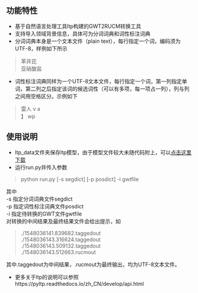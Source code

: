 ## 功能特性
* 基于自然语言处理工具ltp构建的GWT2RUCM转换工具
* 支持导入领域背景信息，具体可为分词词典和词性标注词典
* 分词词典本身是一个文本文件（plain text），每行指定一个词，编码须为 UTF-8，样例如下所示
>苯并芘<br>亚硝酸盐
* 词性标注词典同样为一个UTF-8文本文件，每行指定一个词，第一列指定单词，第二列之后指定该词的候选词性（可以有多项，每一项占一列），列与列之间用空格区分。示例如下
>雷人 v a<br>】 wp
## 使用说明
* ltp_data文件夹保存ltp模型，由于模型文件较大未随代码附上，可以[点击这里下载](https://pan.baidu.com/share/link?shareid=1988562907&uk=2738088569#list/path=%2Fltp-models&parentPath=%2F)
* 运行run.py并传入参数
>python run.py [-s segdict] [-p posdict] -i gwtfile

其中<br>-s 指定分词词典文件segdict<br>-p 指定词性标注词典文件posdict<br>-i 指定待转换的GWT文件gwtfile<br>对转换的中间结果及最终结果文件会给出提示，如
> ./1548036141.839682.taggedout<br>./1548036143.316624.taggedout<br>./1548036143.509132.taggedout<br>./1548036143.512663.rucmout

其中.taggedout为中间结果，.rucmout为最终输出，均为UTF-8文本文件。
* 更多关于ltp的说明可以参照https://pyltp.readthedocs.io/zh_CN/develop/api.html
